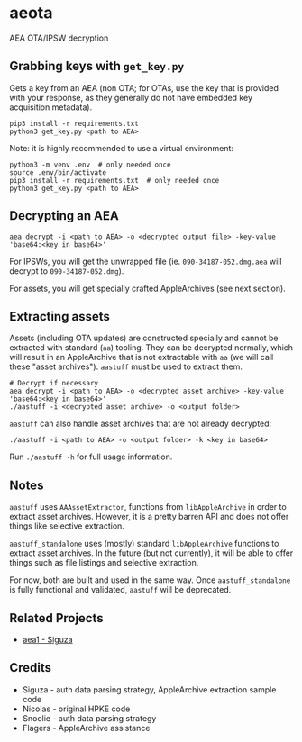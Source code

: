 # aeota

AEA OTA/IPSW decryption

## Grabbing keys with `get_key.py`

Gets a key from an AEA (non OTA; for OTAs, use the key that is provided with your response, as they generally do not have embedded key acquisition metadata).

```shell
pip3 install -r requirements.txt
python3 get_key.py <path to AEA>
```

Note: it is highly recommended to use a virtual environment:

```shell
python3 -m venv .env  # only needed once
source .env/bin/activate
pip3 install -r requirements.txt  # only needed once
python3 get_key.py <path to AEA>
```

## Decrypting an AEA

```shell
aea decrypt -i <path to AEA> -o <decrypted output file> -key-value 'base64:<key in base64>'
```

For IPSWs, you will get the unwrapped file (ie. `090-34187-052.dmg.aea` will decrypt to `090-34187-052.dmg`).

For assets, you will get specially crafted AppleArchives (see next section).

## Extracting assets

Assets (including OTA updates) are constructed specially and cannot be extracted with standard (`aa`) tooling. They can be decrypted normally, which will result in an AppleArchive that is not extractable with `aa` (we will call these "asset archives"). `aastuff` must be used to extract them.

```shell
# Decrypt if necessary
aea decrypt -i <path to AEA> -o <decrypted asset archive> -key-value 'base64:<key in base64>'
./aastuff -i <decrypted asset archive> -o <output folder>
```

`aastuff` can also handle asset archives that are not already decrypted:

```shell
./aastuff -i <path to AEA> -o <output folder> -k <key in base64>
```

Run `./aastuff -h` for full usage information.

## Notes

`aastuff` uses `AAAssetExtractor`, functions from `libAppleArchive` in order to extract asset archives. However, it is a pretty barren API and does not offer things like selective extraction.

`aastuff_standalone` uses (mostly) standard `libAppleArchive` functions to extract asset archives. In the future (but not currently), it will be able to offer things such as file listings and selective extraction.

For now, both are built and used in the same way. Once `aastuff_standalone` is fully functional and validated, `aastuff` will be deprecated.

## Related Projects

- [aea1 - Siguza](https://github.com/Siguza/aea1)

## Credits

- Siguza - auth data parsing strategy, AppleArchive extraction sample code
- Nicolas - original HPKE code
- Snoolie - auth data parsing strategy
- Flagers - AppleArchive assistance
